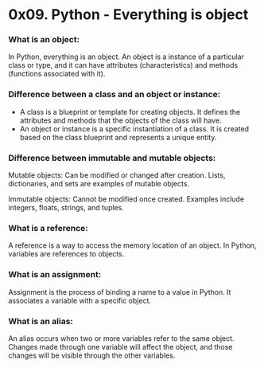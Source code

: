 # 0x09. Python - Everything is object

### What is an object:

In Python, everything is an object. An object is a instance of a particular class or type, and it can have attributes (characteristics) and methods (functions associated with it).

### Difference between a class and an object or instance:

- A class is a blueprint or template for creating objects. It defines the attributes and methods that the objects of the class will have.
- An object or instance is a specific instantiation of a class. It is created based on the class blueprint and represents a unique entity.

### Difference between immutable and mutable objects:

Mutable objects: Can be modified or changed after creation. Lists, dictionaries, and sets are examples of mutable objects.

Immutable objects: Cannot be modified once created. Examples include integers, floats, strings, and tuples.

### What is a reference:

A reference is a way to access the memory location of an object. In Python, variables are references to objects.

### What is an assignment:

Assignment is the process of binding a name to a value in Python. It associates a variable with a specific object.

### What is an alias:

An alias occurs when two or more variables refer to the same object. Changes made through one variable will affect the object, and those changes will be visible through the other variables.
